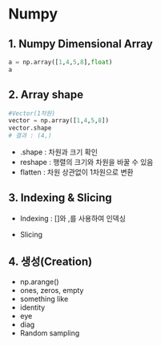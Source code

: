 # Numpy

## 1. Numpy Dimensional Array

```python
a = np.array([1,4,5,8],float)
a
```

## 2.  Array shape

```python
#Vector(1차원)
vector = np.array([1,4,5,8])
vector.shape
# 결과 : (4,)
```

- .shape : 차원과 크기 확인
- reshape : 행렬의 크기와 차원을 바꿀 수 있음
- flatten : 차원 상관없이 1차원으로 변환

## **3. Indexing & Slicing**

- Indexing : []와 ,를 사용하여 인덱싱

- Slicing

## 4. 생성(Creation)

- np.arange()
- ones, zeros, empty
- something like
- identity
- eye
- diag
- Random sampling